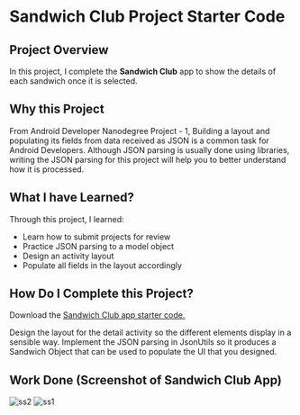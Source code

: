 # Sandwich Club Project Starter Code

## Project Overview
In this project, I complete the **Sandwich Club** app to
show the details of each sandwich once it is selected.

## Why this Project

From Android Developer Nanodegree Project - 1,
Building a layout and populating its fields from data received as JSON
is a common task for Android Developers. Although JSON parsing is usually
done using libraries, writing the JSON parsing for  this project will
help you to better understand how it is processed.

## What I have Learned?
Through this project, I learned:
- Learn how to submit projects for review
- Practice JSON parsing to a model object
- Design an activity layout
- Populate all fields in the layout accordingly

## How Do I Complete this Project?
Download the [Sandwich Club app starter code.](https://github.com/udacity/sandwich-club-starter-code)

Design the layout for the detail activity so the different elements
display in a sensible way. Implement the JSON parsing in JsonUtils so it
produces a Sandwich Object that can be used to populate the UI that you designed.

## Work Done (Screenshot of Sandwich Club App)


![ss2](https://user-images.githubusercontent.com/27482105/41189232-06d38382-6be8-11e8-9add-701a52c5bea0.JPG)  ![ss1](https://user-images.githubusercontent.com/27482105/41189231-0699c818-6be8-11e8-808f-25b77fc37615.JPG)
